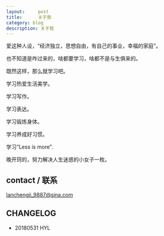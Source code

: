 ```yaml
---
layout:     post
title:      关于我
category: blog
description: 关于我
---
```


爱这种人设，“经济独立，思想自由，有自己的事业，幸福的家庭”。

也不知道是咋过来的，啥都要学习，啥都不是与生俱来的。

既然这样，那么就学习吧。

学习热爱生活美学。

学习写作。

学习表达。

学习锻炼身体。

学习养成好习惯。

学习”Less is more".

晚开窍的，努力解决人生迷惑的小女子一枚。

## contact / 联系

lanchengji_9887@sina.com

## CHANGELOG

- 20180531 HYL
